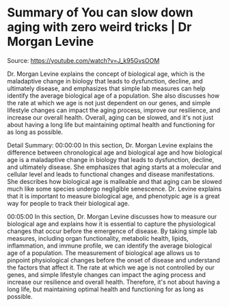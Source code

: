 # Summary of You can slow down aging with zero weird tricks | Dr Morgan Levine

Source: https://youtube.com/watch?v=J_k95GvsOOM

Dr. Morgan Levine explains the concept of biological age, which is the maladaptive change in biology that leads to dysfunction, decline, and ultimately disease, and emphasizes that simple lab measures can help identify the average biological age of a population. She also discusses how the rate at which we age is not just dependent on our genes, and simple lifestyle changes can impact the aging process, improve our resilience, and increase our overall health. Overall, aging can be slowed, and it's not just about having a long life but maintaining optimal health and functioning for as long as possible.

Detail Summary: 
00:00:00
In this section, Dr. Morgan Levine explains the difference between chronological age and biological age and how biological age is a maladaptive change in biology that leads to dysfunction, decline, and ultimately disease. She emphasizes that aging starts at a molecular and cellular level and leads to functional changes and disease manifestations. She describes how biological age is malleable and that aging can be slowed much like some species undergo negligible senescence. Dr. Levine explains that it is important to measure biological age, and phenotypic age is a great way for people to track their biological age.

00:05:00
In this section, Dr. Morgan Levine discusses how to measure our biological age and explains how it is essential to capture the physiological changes that occur before the emergence of disease. By taking simple lab measures, including organ functionality, metabolic health, lipids, inflammation, and immune profile, we can identify the average biological age of a population. The measurement of biological age allows us to pinpoint physiological changes before the onset of disease and understand the factors that affect it. The rate at which we age is not controlled by our genes, and simple lifestyle changes can impact the aging process and increase our resilience and overall health. Therefore, it's not about having a long life, but maintaining optimal health and functioning for as long as possible.

